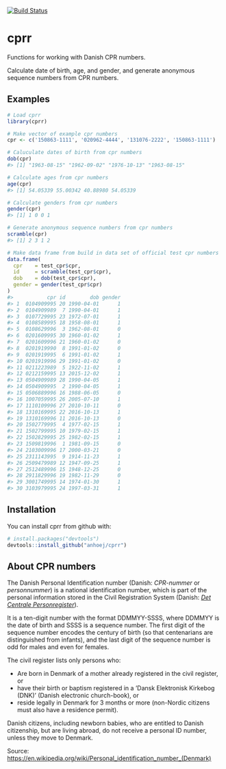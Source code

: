 
<!-- README.md is generated from README.Rmd. Please edit that file -->
[![Build Status](https://travis-ci.org/anhoej/cprr.svg?branch=master)](https://travis-ci.org/anhoej/cprr)

cprr
====

Functions for working with Danish CPR numbers.

Calculate date of birth, age, and gender, and generate anonymous sequence numbers from CPR numbers.

Examples
--------

``` r
# Load cprr
library(cprr)

# Make vector of example cpr numbers
cpr <- c('150863-1111', '020962-4444', '131076-2222', '150863-1111')

# Caluculate dates of birth from cpr numbers
dob(cpr)
#> [1] "1963-08-15" "1962-09-02" "1976-10-13" "1963-08-15"

# Calculate ages from cpr numbers
age(cpr)
#> [1] 54.05339 55.00342 40.88980 54.05339

# Calculate genders from cpr numbers
gender(cpr)
#> [1] 1 0 0 1

# Generate anonymous sequence numbers from cpr numbers
scramble(cpr)
#> [1] 2 3 1 2

# Make data frame from build in data set of official test cpr numbers
data.frame(
  cpr    = test_cpr$cpr,
  id     = scramble(test_cpr$cpr),
  dob    = dob(test_cpr$cpr),
  gender = gender(test_cpr$cpr)
)
#>           cpr id        dob gender
#> 1  0104909995 20 1990-04-01      1
#> 2  0104909989  7 1990-04-01      1
#> 3  0107729995 23 1972-07-01      1
#> 4  0108589995 18 1958-08-01      1
#> 5  0108629996  3 1962-08-01      0
#> 6  0201609995 30 1960-01-02      1
#> 7  0201609996 21 1960-01-02      0
#> 8  0201919990  8 1991-01-02      0
#> 9  0201919995  6 1991-01-02      1
#> 10 0201919996 29 1991-01-02      0
#> 11 0211223989  5 1922-11-02      1
#> 12 0212159995 13 2015-12-02      1
#> 13 0504909989 28 1990-04-05      1
#> 14 0504909995  2 1990-04-05      1
#> 15 0506889996 16 1988-06-05      0
#> 16 1007059995 26 2005-07-10      1
#> 17 1110109996 27 2010-10-11      0
#> 18 1310169995 22 2016-10-13      1
#> 19 1310169996 11 2016-10-13      0
#> 20 1502779995  4 1977-02-15      1
#> 21 1502799995 10 1979-02-15      1
#> 22 1502829995 25 1982-02-15      1
#> 23 1509819996  1 1981-09-15      0
#> 24 2103009996 17 2000-03-21      0
#> 25 2311143995  9 1914-11-23      1
#> 26 2509479989 12 1947-09-25      1
#> 27 2512489996 15 1948-12-25      0
#> 28 2911829996 19 1982-11-29      0
#> 29 3001749995 14 1974-01-30      1
#> 30 3103979995 24 1997-03-31      1
```

Installation
------------

You can install cprr from github with:

``` r
# install.packages("devtools")
devtools::install_github("anhoej/cprr")
```

About CPR numbers
-----------------

The Danish Personal Identification number (Danish: *CPR-nummer* or *personnummer*) is a national identification number, which is part of the personal information stored in the Civil Registration System (Danish: *[Det Centrale Personregister](https://www.cpr.dk/)*).

It is a ten-digit number with the format DDMMYY-SSSS, where DDMMYY is the date of birth and SSSS is a sequence number. The first digit of the sequence number encodes the century of birth (so that centenarians are distinguished from infants), and the last digit of the sequence number is odd for males and even for females.

The civil register lists only persons who:

-   Are born in Denmark of a mother already registered in the civil register, or
-   have their birth or baptism registered in a ’Dansk Elektronisk Kirkebog (DNK)’ (Danish electronic church-book), or
-   reside legally in Denmark for 3 months or more (non-Nordic citizens must also have a residence permit).

Danish citizens, including newborn babies, who are entitled to Danish citizenship, but are living abroad, do not receive a personal ID number, unless they move to Denmark.

Source: <https://en.wikipedia.org/wiki/Personal_identification_number_(Denmark)>
